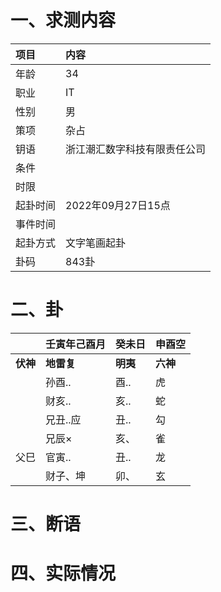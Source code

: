 # 一、求测内容
|项目|内容|
|:-|:-|
|年龄|34|
|职业|IT|
|性别|男|
|策项|杂占|
|钥语|浙江潮汇数字科技有限责任公司|
|条件||
|时限||
|起卦时间|2022年09月27日15点|
|事件时间||
|起卦方式|文字笔画起卦|
|卦码|843卦|

# 二、卦
||壬寅年己酉月|癸未日|申酉空|
|:-|:-|:-|:-|
|**伏神**|**地雷复**|**明夷**|**六神**|
||孙酉..|酉..|虎|
||财亥..|亥..|蛇|
||兄丑..应|丑..|勾|
||兄辰×|亥、|雀|
|父巳|官寅..|丑..|龙|
||财子、坤|卯、|玄|


# 三、断语

# 四、实际情况